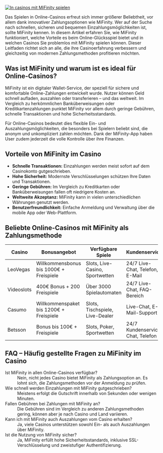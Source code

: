 [![In casinos mit MiFinity spielen](https://123-caf.pages.dev/gitsignup.png)](https://vrmoo.ru/Bt82HjjY)

<p>Das Spielen in Online-Casinos erfreut sich immer größerer Beliebtheit, vor allem dank innovativer Zahlungsoptionen wie MiFinity. Wer auf der Suche nach schnellen, sicheren und bequemen Einzahlungsmöglichkeiten ist, sollte MiFinity kennen. In diesem Artikel erfahren Sie, wie MiFinity funktioniert, welche Vorteile es beim Online-Glücksspiel bietet und in welchen Casinos Sie problemlos mit MiFinity spielen können. Dieser Leitfaden richtet sich an alle, die ihre Casinoerfahrung verbessern und gleichzeitig von modernen Zahlungsmethoden profitieren möchten.</p>  <h2>Was ist MiFinity und warum ist es ideal für Online-Casinos?</h2> <p>MiFinity ist ein digitaler Wallet-Service, der speziell für sichere und komfortable Online-Zahlungen entwickelt wurde. Nutzer können Geld schnell aufladen, auszahlen oder transferieren – und das weltweit. Im Vergleich zu herkömmlichen Banküberweisungen oder Kreditkartenzahlungen punktet MiFinity vor allem durch geringe Gebühren, schnelle Transaktionen und hohe Sicherheitsstandards.</p> <p>Für Online-Casinos bedeutet dies flexible Ein- und Auszahlungsmöglichkeiten, die besonders bei Spielern beliebt sind, die anonym und unkompliziert zahlen möchten. Dank der MiFinity-App haben User zudem jederzeit die volle Kontrolle über ihre Finanzen.</p>  <h2>Vorteile von MiFinity im Casino</h2> <ul>   <li><strong>Schnelle Transaktionen:</strong> Einzahlungen werden meist sofort auf dem Casinokonto gutgeschrieben.</li>   <li><strong>Hohe Sicherheit:</strong> Modernste Verschlüsselungen schützen Ihre Daten und Transaktionen.</li>   <li><strong>Geringe Gebühren:</strong> Im Vergleich zu Kreditkarten oder Banküberweisungen fallen oft niedrigere Kosten an.</li>   <li><strong>Weltweite Akzeptanz:</strong> MiFinity kann in vielen unterschiedlichen Währungen genutzt werden.</li>   <li><strong>Benutzerfreundlichkeit:</strong> Einfache Anmeldung und Verwaltung über die mobile App oder Web-Plattform.</li> </ul>  <h2>Beliebte Online-Casinos mit MiFinity als Zahlungsmethode</h2> <table>   <thead>     <tr>       <th>Casino</th>       <th>Bonusangebot</th>       <th>Verfügbare Spiele</th>       <th>Kundenservice</th>     </tr>   </thead>   <tbody>     <tr>       <td>LeoVegas</td>       <td>Willkommensbonus bis 1000€ + Freispiele</td>       <td>Slots, Live-Casino, Sportwetten</td>       <td>24/7 Live-Chat, Telefon, E-Mail</td>     </tr>     <tr>       <td>Videoslots</td>       <td>400€ Bonus + 200 Freispiele</td>       <td>Über 3000 Spielautomaten</td>       <td>24/7 Live-Chat, FAQ-Bereich</td>     </tr>     <tr>       <td>Casumo</td>       <td>Willkommenspaket bis 1200€ + Freispiele</td>       <td>Slots, Tischspiele, Live-Dealer</td>       <td>Live-Chat, E-Mail-Support</td>     </tr>     <tr>       <td>Betsson</td>       <td>Bonus bis 100€ + Freispiele</td>       <td>Slots, Poker, Sportwetten</td>       <td>24/7 Kundenservice, Chat, Telefon</td>     </tr>   </tbody> </table>  <h2>FAQ – Häufig gestellte Fragen zu MiFinity im Casino</h2> <dl>   <dt>Ist MiFinity in allen Online-Casinos verfügbar?</dt>   <dd>Nein, nicht jedes Casino bietet MiFinity als Zahlungsoption an. Es lohnt sich, die Zahlungsmethoden vor der Anmeldung zu prüfen.</dd>    <dt>Wie schnell werden Einzahlungen mit MiFinity gutgeschrieben?</dt>   <dd>Meistens erfolgt die Gutschrift innerhalb von Sekunden oder wenigen Minuten.</dd>    <dt>Fallen Gebühren bei Zahlungen mit MiFinity an?</dt>   <dd>Die Gebühren sind im Vergleich zu anderen Zahlungsmethoden gering, können aber je nach Casino und Land variieren.</dd>    <dt>Kann ich mit MiFinity auch Auszahlungen vom Casino erhalten?</dt>   <dd>Ja, viele Casinos unterstützen sowohl Ein- als auch Auszahlungen über MiFinity.</dd>    <dt>Ist die Nutzung von MiFinity sicher?</dt>   <dd>Ja, MiFinity erfüllt hohe Sicherheitsstandards, inklusive SSL-Verschlüsselung und zweistufiger Authentifizierung.</dd> </dl>